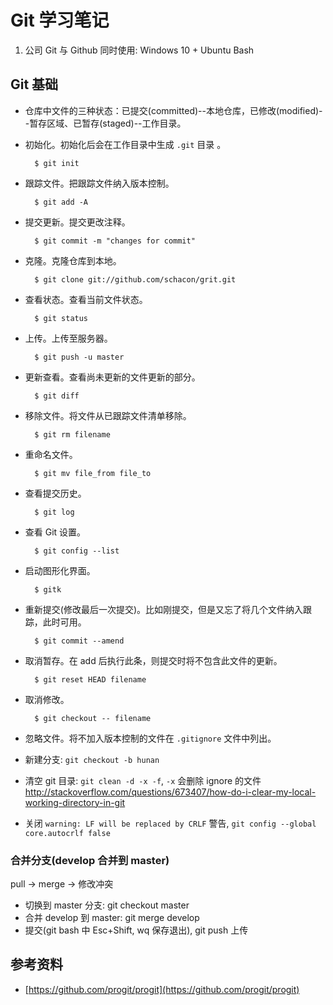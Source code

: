 # Git 学习笔记

1. 公司 Git 与 Github 同时使用: Windows 10 + Ubuntu Bash

## Git 基础

- 仓库中文件的三种状态：已提交(committed)--本地仓库，已修改(modified)--暂存区域、已暂存(staged)--工作目录。
- 初始化。初始化后会在工作目录中生成 `.git` 目录 。

		$ git init

- 跟踪文件。把跟踪文件纳入版本控制。

		$ git add -A

- 提交更新。提交更改注释。

		$ git commit -m "changes for commit"

- 克隆。克隆仓库到本地。

		$ git clone git://github.com/schacon/grit.git

- 查看状态。查看当前文件状态。

		$ git status

- 上传。上传至服务器。

		$ git push -u master

- 更新查看。查看尚未更新的文件更新的部分。

		$ git diff

- 移除文件。将文件从已跟踪文件清单移除。

		$ git rm filename

- 重命名文件。

		$ git mv file_from file_to

- 查看提交历史。

		$ git log

- 查看 Git 设置。

		$ git config --list

- 启动图形化界面。

		$ gitk

- 重新提交(修改最后一次提交)。比如刚提交，但是又忘了将几个文件纳入跟踪，此时可用。

		$ git commit --amend

- 取消暂存。在 add 后执行此条，则提交时将不包含此文件的更新。

		$ git reset HEAD filename

- 取消修改。

		$ git checkout -- filename

- 忽略文件。将不加入版本控制的文件在 `.gitignore` 文件中列出。
- 新建分支: `git checkout -b hunan`
- 清空 git 目录: `git clean -d -x -f`, `-x` 会删除 ignore 的文件 <http://stackoverflow.com/questions/673407/how-do-i-clear-my-local-working-directory-in-git>

- 关闭 `warning: LF will be replaced by CRLF` 警告, `git config --global core.autocrlf false`

### 合并分支(develop 合并到 master)

pull -> merge -> 修改冲突

- 切换到 master 分支: git checkout master
- 合并 develop 到 master: git merge develop
- 提交(git bash 中 Esc+Shift, wq 保存退出), git push 上传

## 参考资料

- [https://github.com/progit/progit](https://github.com/progit/progit)
